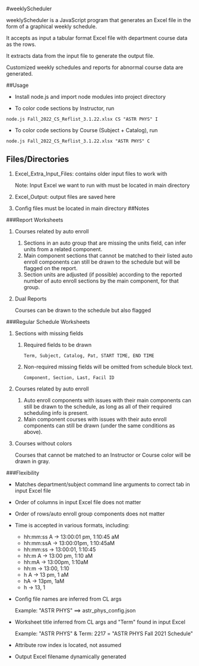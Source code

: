 #weeklyScheduler

weeklyScheduler is a JavaScript program that generates an Excel file in the form of a graphical weekly schedule.

It accepts as input a tabular format Excel file with department course data as the rows.

It extracts data from the input file to generate the output file.

Customized weekly schedules and reports for abnormal course data are generated.

##Usage
* Install node.js and import node modules into project directory

* To color code sections by Instructor, run

```
node.js Fall_2022_CS_Reflist_3.1.22.xlsx CS "ASTR PHYS" I
```

* To color code sections by Course (Subject + Catalog), run

```
node.js Fall_2022_CS_Reflist_3.1.22.xlsx "ASTR PHYS" C
```

## Files/Directories
1. Excel_Extra_Input_Files: contains older input files to work with
   
    Note: Input Excel we want to run with must be located in main directory
   

2. Excel_Output: output files are saved here


3. Config files must be located in main directory
##Notes

###Report Worksheets
1. Courses related by auto enroll
    1. Sections in an auto group that are missing the units field, can infer units from 
       a related component.
    2. Main component sections that cannot be matched to their listed auto enroll components
       can still be drawn to the schedule but will be flagged on the report.
    3. Section units are adjusted (if possible) according to the reported number of auto
       enroll sections by the main component, for that group.
       

2. Dual Reports
    
    Courses can be drawn to the schedule but also flagged
   
###Regular Schedule Worksheets
1. Sections with missing fields
   1. Required fields to be drawn 
      
      ```Term, Subject, Catalog, Pat, START TIME, END TIME```
        
    2. Non-required missing fields will be omitted from schedule block text.
       
        ```Component, Section, Last, Facil ID```
    

2. Courses related by auto enroll
   1. Auto enroll components with issues with their main components can still be drawn to the schedule,
      as long as all of their required scheduling info is present.
   2. Main component courses with issues with their auto enroll components can still be drawn (under the same conditions as above).


3. Courses without colors 
   
   Courses that cannot be matched to an Instructor or Course color will be drawn in gray.

###Flexibility
* Matches department/subject command line arguments to correct tab in input Excel file
  

* Order of columns in input  Excel file does not matter
  

* Order of rows/auto enroll group components does not matter
  

* Time is accepted in various formats, including:
    * hh:mm:ss A -> 13:00:01 pm, 1:10:45 aM 
    * hh:mm:ssA  -> 13:00:01pm, 1:10:45aM
    * hh:mm:ss   -> 13:00:01, 1:10:45
    * hh:m A     -> 13:00 pm, 1:10 aM
    * hh:mA      -> 13:00pm, 1:10aM
    * hh:m       -> 13:00, 1:10
    * h A        -> 13 pm, 1 aM
    * hA         -> 13pm, 1aM
    * h          -> 13, 1
    

* Config file names are inferred from CL args

  Example: "ASTR PHYS" ==> astr_phys_config.json
  

* Worksheet title inferred from CL args and "Term" found in input Excel

  Example: "ASTR PHYS" & Term: 2217 = "ASTR PHYS Fall 2021 Schedule"


* Attribute row index is located, not assumed


* Output Excel filename dynamically generated

